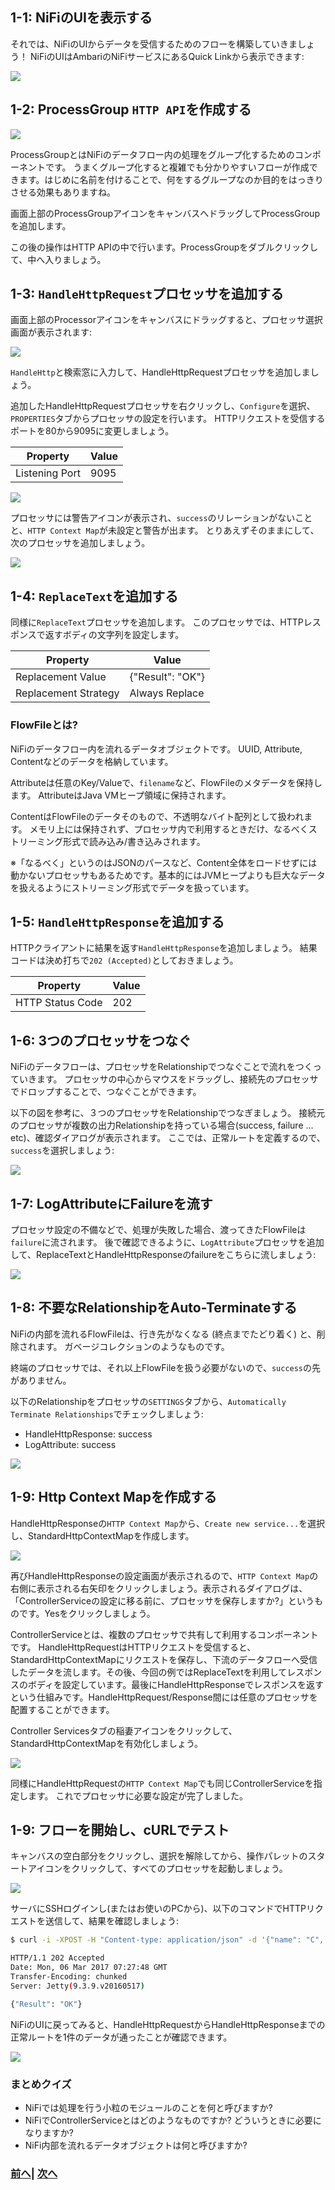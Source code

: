 ## 1-1: NiFiのUIを表示する

それでは、NiFiのUIからデータを受信するためのフローを構築していきましょう！
NiFiのUIはAmbariのNiFiサービスにあるQuick Linkから表示できます:

![](https://github.com/ijokarumawak/hdf-tutorials-ja/blob/master/images/ambari/quick-links.png)

## 1-2: ProcessGroup `HTTP API`を作成する

![](https://github.com/ijokarumawak/hdf-tutorials-ja/blob/master/images/nifi/http-post/add-process-group.png)

ProcessGroupとはNiFiのデータフロー内の処理をグループ化するためのコンポーネントです。
うまくグループ化すると複雑でも分かりやすいフローが作成できます。はじめに名前を付けることで、何をするグループなのか目的をはっきりさせる効果もありますね。

画面上部のProcessGroupアイコンをキャンバスへドラッグしてProcessGroupを追加します。

この後の操作はHTTP APIの中で行います。ProcessGroupをダブルクリックして、中へ入りましょう。

## 1-3: `HandleHttpRequest`プロセッサを追加する

画面上部のProcessorアイコンをキャンバスにドラッグすると、プロセッサ選択画面が表示されます:

![](https://github.com/ijokarumawak/hdf-tutorials-ja/blob/master/images/nifi/http-post/search-processors.png)

`HandleHttp`と検索窓に入力して、HandleHttpRequestプロセッサを追加しましょう。

追加したHandleHttpRequestプロセッサを右クリックし、`Configure`を選択、`PROPERTIES`タブからプロセッサの設定を行います。
HTTPリクエストを受信するポートを80から9095に変更しましょう。

| Property | Value |
|----------|-------|
| Listening Port | 9095 |

![](https://github.com/ijokarumawak/hdf-tutorials-ja/blob/master/images/nifi/http-post/configure-processor.png)

プロセッサには警告アイコンが表示され、`success`のリレーションがないことと、`HTTP Context Map`が未設定と警告が出ます。
とりあえずそのままにして、次のプロセッサを追加しましょう。

![](https://github.com/ijokarumawak/hdf-tutorials-ja/blob/master/images/nifi/http-post/processor-config-error.png)

## 1-4: `ReplaceText`を追加する

同様に`ReplaceText`プロセッサを追加します。
このプロセッサでは、HTTPレスポンスで返すボディの文字列を設定します。

| Property | Value |
|----------|-------|
| Replacement Value | {"Result": "OK"} |
| Replacement Strategy | Always Replace |

### FlowFileとは?

NiFiのデータフロー内を流れるデータオブジェクトです。
UUID, Attribute, Contentなどのデータを格納しています。

Attributeは任意のKey/Valueで、`filename`など、FlowFileのメタデータを保持します。
AttributeはJava VMヒープ領域に保持されます。

ContentはFlowFileのデータそのもので、不透明なバイト配列として扱われます。
メモリ上には保持されず、プロセッサ内で利用するときだけ、なるべくストリーミング形式で読み込み/書き込みされます。

※「なるべく」というのはJSONのパースなど、Content全体をロードせずには動かないプロセッサもあるためです。基本的にはJVMヒープよりも巨大なデータを扱えるようにストリーミング形式でデータを扱っています。

## 1-5: `HandleHttpResponse`を追加する

HTTPクライアントに結果を返す`HandleHttpResponse`を追加しましょう。
結果コードは決め打ちで`202 (Accepted)`としておきましょう。

| Property | Value |
|----------|-------|
| HTTP Status Code | 202 |

## 1-6: 3つのプロセッサをつなぐ

NiFiのデータフローは、プロセッサをRelationshipでつなぐことで流れをつくっていきます。
プロセッサの中心からマウスをドラッグし、接続先のプロセッサでドロップすることで、つなぐことができます。

以下の図を参考に、３つのプロセッサをRelationshipでつなぎましょう。
接続元のプロセッサが複数の出力Relationshipを持っている場合(success, failure ... etc)、確認ダイアログが表示されます。
ここでは、正常ルートを定義するので、`success`を選択しましょう:

![](https://github.com/ijokarumawak/hdf-tutorials-ja/blob/master/images/nifi/http-post/connected-processors.png)

## 1-7: LogAttributeにFailureを流す

プロセッサ設定の不備などで、処理が失敗した場合、渡ってきたFlowFileは`failure`に流されます。
後で確認できるように、`LogAttribute`プロセッサを追加して、ReplaceTextとHandleHttpResponseのfailureをこちらに流しましょう:

![](https://github.com/ijokarumawak/hdf-tutorials-ja/blob/master/images/nifi/http-post/failure-to-logattribute.png)

## 1-8: 不要なRelationshipをAuto-Terminateする

NiFiの内部を流れるFlowFileは、行き先がなくなる (終点までたどり着く) と、削除されます。
ガベージコレクションのようなものです。

終端のプロセッサでは、それ以上FlowFileを扱う必要がないので、`success`の先がありません。

以下のRelationshipをプロセッサの`SETTINGS`タブから、`Automatically Terminate Relationships`でチェックしましょう:

- HandleHttpResponse: success
- LogAttribute: success

![](https://github.com/ijokarumawak/hdf-tutorials-ja/blob/master/images/nifi/http-post/auto-terminate.png)

## 1-9: Http Context Mapを作成する

HandleHttpResponseの`HTTP Context Map`から、`Create new service...`を選択し、StandardHttpContextMapを作成します。

![](https://github.com/ijokarumawak/hdf-tutorials-ja/blob/master/images/nifi/http-post/create-new-service.png)

再びHandleHttpResponseの設定画面が表示されるので、`HTTP Context Map`の右側に表示される右矢印をクリックしましょう。表示されるダイアログは、「ControllerServiceの設定に移る前に、プロセッサを保存しますか?」というものです。Yesをクリックしましょう。

ControllerServiceとは、複数のプロセッサで共有して利用するコンポーネントです。
HandleHttpRequestはHTTPリクエストを受信すると、StandardHttpContextMapにリクエストを保存し、下流のデータフローへ受信したデータを流します。その後、今回の例ではReplaceTextを利用してレスポンスのボディを設定しています。最後にHandleHttpResponseでレスポンスを返すという仕組みです。HandleHttpRequest/Response間には任意のプロセッサを配置することができます。

Controller Servicesタブの稲妻アイコンをクリックして、StandardHttpContextMapを有効化しましょう。

![](https://github.com/ijokarumawak/hdf-tutorials-ja/blob/master/images/nifi/http-post/enable-service.png)

同様にHandleHttpRequestの`HTTP Context Map`でも同じControllerServiceを指定します。
これでプロセッサに必要な設定が完了しました。

## 1-9: フローを開始し、cURLでテスト

キャンバスの空白部分をクリックし、選択を解除してから、操作パレットのスタートアイコンをクリックして、すべてのプロセッサを起動しましょう。

![](https://github.com/ijokarumawak/hdf-tutorials-ja/blob/master/images/nifi/http-post/start-processors.png)


サーバにSSHログインし(またはお使いのPCから)、以下のコマンドでHTTPリクエストを送信して、結果を確認しましょう:

```bash
$ curl -i -XPOST -H "Content-type: application/json" -d '{"name": "C", "age": 20}' localhost:9095

HTTP/1.1 202 Accepted
Date: Mon, 06 Mar 2017 07:27:48 GMT
Transfer-Encoding: chunked
Server: Jetty(9.3.9.v20160517)

{"Result": "OK"}
```

NiFiのUIに戻ってみると、HandleHttpRequestからHandleHttpResponseまでの正常ルートを1件のデータが通ったことが確認できます。

![](https://github.com/ijokarumawak/hdf-tutorials-ja/blob/master/images/nifi/http-post/flow-statistics.png)


### まとめクイズ

- NiFiでは処理を行う小粒のモジュールのことを何と呼びますか?
- NiFiでControllerServiceとはどのようなものですか? どういうときに必要になりますか?
- NiFi内部を流れるデータオブジェクトは何と呼びますか?

### [前へ](tutorial-0.md)| [次へ](tutorial-2.md)
